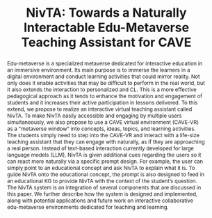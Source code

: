 ---
title: "NivTA: Towards a Naturally Interactable Edu-Metaverse Teaching Assistant for CAVE"
authors: [
  "Jia, Ye",
  "Sin, Zackary P. T.",
  "Wang, Xiangzhi Eric",
  "Li, Chen",
  "Ng, Peter H. F.",
  "Huang, Xiao",
  "Dong, Junnan",
  "Wang, Yaowei",
  "Baciu, George",
  "Cao, Jiannong",
  "Li, Qing"
]
year: 2024
journal: "2024 IEEE International Conference on Metaverse Computing, Networking, and Applications (MetaCom)"
abstract: "Edu-metaverse is a specialized metaverse dedicated for interactive education in an immersive environment. Its main purpose is to immerse the learners in a digital environment and conduct learning activities that could mirror reality. Not only does it enable activities that may be difficult to perform in the real world, but it also extends the interaction to personalized and CL. This is a more effective pedagogical approach as it tends to enhance the motivation and engagement of students and it increases their active participation in lessons delivered. To this extend, we propose to realize an interactive virtual teaching assistant called NivTA. To make NivTA easily accessible and engaging by multiple users simultaneously, we also propose to use a CAVE virtual environment (CAVE-VR) as a \"metaverse window\" into concepts, ideas, topics, and learning activities. The students simply need to step into the CAVE-VR and interact with a life-size teaching assistant that they can engage with naturally, as if they are approaching a real person. Instead of text-based interaction currently developed for large language models (LLM), NivTA is given additional cues regarding the users so it can react more naturally via a specific prompt design. For example, the user can simply point to an educational concept and ask NivTA to explain what it is. To guide NivTA onto the educational concept, the prompt is also designed to feed in an educational KG to provide NivTA with the context of the student’s question. The NivTA system is an integration of several components that are discussed in this paper. We further describe how the system is designed and implemented, along with potential applications and future work on interactive collaborative edu-metaverse environments dedicated for teaching and learning."
featured: false
doi: "10.1109/MetaCom62920.2024.00023"
pages: "57-64"
keywords: [
  "Metaverse",
  "Large language models",
  "Education",
  "Collaboration",
  "User interfaces",
  "Mirrors",
  "Feeds",
  "virtual teaching assistant",
  "LLM agents",
  "cave automatic virtual environment",
  "natural user interface"
]
---